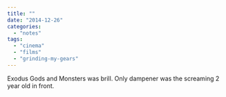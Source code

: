 ```yaml
---
title: ""
date: "2014-12-26"
categories: 
  - "notes"
tags: 
  - "cinema"
  - "films"
  - "grinding-my-gears"
---
```


Exodus Gods and Monsters was brill. Only dampener was the screaming 2 year old in front.
